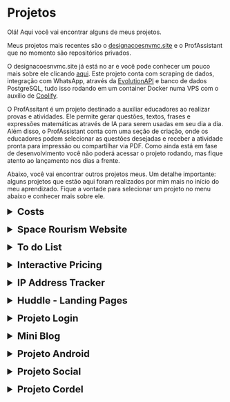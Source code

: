 # Projetos

Olá! Aqui você vai encontrar alguns de meus projetos.

Meus projetos mais recentes são o [designacoesnvmc.site](https://designacoesnvmc.site) e o ProfAssistant que no momento são repositórios privados. 

O designacoesnvmc.site já está no ar e você pode conhecer um pouco mais sobre ele clicando [aqui](https://designacoesnvmc.site). Este projeto conta com scraping de dados, integração com WhatsApp, através da [EvolutionAPI](https://doc.evolution-api.com/v2/pt/get-started/introduction) e banco de dados PostgreSQL, tudo isso rodando em um container Docker numa VPS com o auxílio de [Coolify](https://coolify.io/).

O ProfAssitant é um projeto destinado a auxiliar educadores ao realizar provas e atividades. Ele permite gerar questões, textos, frases e expressões matemáticas através de IA para serem usadas em seu dia a dia. Além disso, o ProfAssistant conta com uma seção de criação, onde os educadores podem selecionar as questões desejadas e receber a atividade pronta para impressão ou compartilhar via PDF. Como ainda está em fase de desenvolvimento você não poderá acessar o projeto rodando, mas fique atento ao lançamento nos dias a frente.

Abaixo, você vai encontrar outros projetos meus. Um detalhe importante: alguns projetos que estão aqui foram realizados por mim mais no início do meu aprendizado. Fique a vontade para selecionar um projeto no menu abaixo e conhecer mais sobre ele.

<details close>
    <summary style="font-size: 22px; font-weight: bold; padding-bottom: 15px">Costs</summary>
    <p>Descrição do projeto: <a href="https://github.com/thiagoomatheus/costs" target="_blank">Clique aqui</a></p>
    <p>Produção: <a href="https://costs-coral.vercel.app/" target="_blank">Clique aqui</a></p>
</details>

<details close>
    <summary style="font-size: 22px; font-weight: bold; padding-bottom: 15px">Space Rourism Website</summary>
    <p>Descrição do projeto: <a href="https://github.com/thiagoomatheus/projects/tree/main/space-tourism-website-main" target="_blank">Clique aqui</a></p>
    <p>Produção: <a href="https://thiagoomatheus.github.io/projects/space-tourism-website-main/" target="_blank">Clique aqui</a></p>
</details>

<details close>
    <summary style="font-size: 22px; font-weight: bold; padding-bottom: 15px">To do List</summary>
    <p>Descrição do projeto: <a href="https://github.com/thiagoomatheus/projects/tree/main/to-do-list" target="_blank">Clique aqui</a></p>
    <p>Produção: <a href="https://thiagoomatheus.github.io/projects/to-do-list/home.html" target="_blank">Clique aqui</a></p>
</details>

<details close>
    <summary style="font-size: 22px; font-weight: bold; padding-bottom: 15px">Interactive Pricing</summary>
    <p>Descrição do projeto: <a href="https://github.com/thiagoomatheus/projects/tree/main/interactive-pricing-component" target="_blank">Clique aqui</a></p>
    <p>Produção: <a href="https://thiagoomatheus.github.io/projects/interactive-pricing-component/index.html" target="_blank">Clique aqui</a></p>
</details>

<details close>
    <summary style="font-size: 22px; font-weight: bold; padding-bottom: 15px">IP Address Tracker</summary>
    <p>Descrição do projeto: <a href="https://github.com/thiagoomatheus/projects/tree/main/ip-address-tracker-master" target="_blank">Clique aqui</a></p>
    <p>Produção: <a href="https://thiagoomatheus.github.io/projects/ip-address-tracker-master/" target="_blank">Clique aqui</a></p>
</details>

<details close>
    <summary style="font-size: 22px; font-weight: bold; padding-bottom: 15px">Huddle - Landing Pages</summary>
    <p>Descrição do projeto: <a href="https://github.com/thiagoomatheus/projects/tree/main/huddle-landing-page" target="_blank">Clique aqui</a></p>
    <p>Produção (Link 1): <a href="https://thiagoomatheus.github.io/projects/huddle-landing-page/huddle-uma-nova-comunidade/index.html" target="_blank">Clique aqui</a></p>
    <p>Produção (Link 2): <a href="https://thiagoomatheus.github.io/projects/huddle-landing-page/huddle-crie-sua-comunidade/index.html" target="_blank">Clique aqui</a></p>
</details>

<details close>
    <summary style="font-size: 22px; font-weight: bold; padding-bottom: 15px">Projeto Login</summary>
    <p>Descrição do projeto: <a href="https://github.com/thiagoomatheus/projects/tree/main/projeto-login" target="_blank">Clique aqui</a></p>
    <p>Produção: <a href="https://thiagoomatheus.github.io/projects/projeto-login/index.html" target="_blank">Clique aqui</a></p>
</details>

<details close>
    <summary style="font-size: 22px; font-weight: bold; padding-bottom: 15px">Mini Blog</summary>
    <p>Descrição do projeto: <a href="https://github.com/thiagoomatheus/projects/tree/main/blog" target="_blank">Clique aqui</a></p>
    <p>Produção: <a href="https://thiagoomatheus.github.io/projects/blog/index.html" target="_blank">Clique aqui</a></p>
</details>

<details close>
    <summary style="font-size: 22px; font-weight: bold; padding-bottom: 15px">Projeto Android</summary>
    <p>Descrição do projeto: <a href="https://github.com/thiagoomatheus/projects/tree/main/projeto-android" target="_blank">Clique aqui</a></p>
    <p>Produção: <a href="https://thiagoomatheus.github.io/projects/projeto-android/index.html" target="_blank">Clique aqui</a></p>
</details>

<details close>
    <summary style="font-size: 22px; font-weight: bold; padding-bottom: 15px">Projeto Social</summary>
    <p>Descrição do projeto: <a href="https://github.com/thiagoomatheus/projects/tree/main/projeto-social" target="_blank">Clique aqui</a></p>
    <p>Produção: <a href="https://thiagoomatheus.github.io/projects/projeto-social/index.html" target="_blank">Clique aqui</a></p>
</details>

<details close>
    <summary style="font-size: 22px; font-weight: bold; padding-bottom: 15px">Projeto Cordel</summary>
    <p>Descrição do projeto: <a href="https://github.com/thiagoomatheus/projects/tree/main/projeto-cordel" target="_blank">Clique aqui</a></p>
    <p>Produção: <a href="https://thiagoomatheus.github.io/projects/projeto-cordel/index.html" target="_blank">Clique aqui</a></p>
</details>


